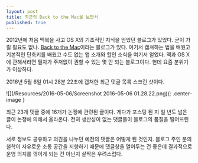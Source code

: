 ```yaml
---
layout: post
title: 최근의 Back to the Mac을 보면서
published: true
---
```


2012년에 처음 맥북을 사고 OS X의 기초적인 지식을 얻었던 블로그가 있었다. 굳이 가릴 필요도 없나. [Back to the Mac](http://macnews.tistory.com)이라는 블로그가 있다. 여기서 캡쳐하는 법을 배웠고 기본적인 단축키를 배웠고 수도 없는 앱 소개와 할인 소식을 여기서 얻었다. 맥과 OS X에 관해서라면 필자가 주저없이 권할 수 있는 몇 안 되는 블로그이다. 헌데 요즘 분위기가 이상하다.

2016년 5월 6일 01시 28분 22초에 캡쳐한 최근 댓글 목록 스크린 샷이다.

![](/Resources/2016-05-06/Screenshot 2016-05-06 01.28.22.png){: .center-image }

최근 23개 댓글 중에 16개가 논쟁에 관련된 글이다. 게다가 포스팅 된 지 일 년도 넘은 글이 논쟁에 의해서 올라온다. 전혀 생산성이 없는 댓글들이 블로그의 품질을 떨어뜨린다.

서로 정보도 공유하고 의견을 나누던 예전의 댓글은 어떻게 된 것인지. 블로그 주인 분의 철학이 자유로운 소통 공간을 지향하기 때문에 댓글창을 열어두는 건  좋은데 결과적으로 운영 의지를 꺾이게 되는 건 아닌지 살짝은 우려스럽다.